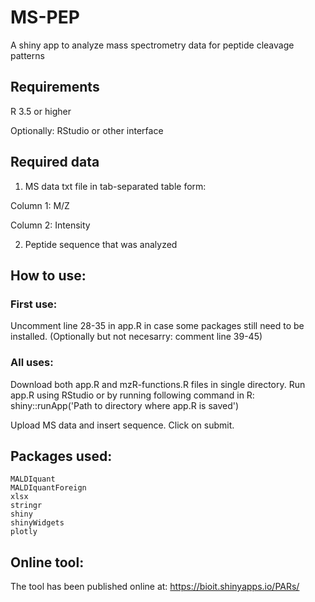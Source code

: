 # MS-PEP
A shiny app to analyze mass spectrometry data for peptide cleavage patterns

## Requirements
R 3.5 or higher

Optionally: RStudio or other interface

## Required data
1. MS data txt file in tab-separated table form:

  Column 1: M/Z
  
  Column 2: Intensity
  
2. Peptide sequence that was analyzed

## How to use:

### First use:
Uncomment line 28-35 in app.R in case some packages still need to be installed.
(Optionally but not necesarry: comment line 39-45)

### All uses:
Download both app.R and mzR-functions.R files in single directory.
Run app.R using RStudio or by running following command in R:
shiny::runApp('Path to directory where app.R is saved')

Upload MS data and insert sequence. Click on submit.

## Packages used:
    MALDIquant
    MALDIquantForeign
    xlsx
    stringr
    shiny
    shinyWidgets
    plotly

## Online tool:
The tool has been published online at:
https://bioit.shinyapps.io/PARs/
